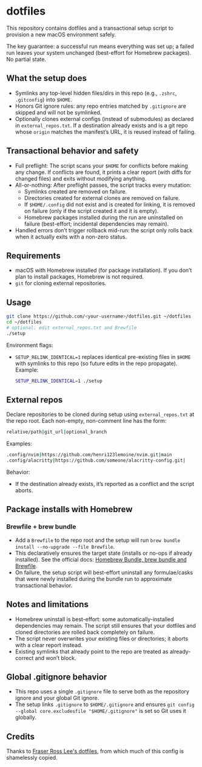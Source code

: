 # dotfiles

This repository contains dotfiles and a transactional setup script to provision a new macOS environment safely.

The key guarantee: a successful run means everything was set up; a failed run leaves your system unchanged (best-effort for Homebrew packages). No partial state.

## What the setup does

- Symlinks any top-level hidden files/dirs in this repo (e.g., `.zshrc`, `.gitconfig`) into `$HOME`.
- Honors Git ignore rules: any repo entries matched by `.gitignore` are skipped and will not be symlinked.
- Optionally clones external configs (instead of submodules) as declared in `external_repos.txt`. If a destination already exists and is a git repo whose `origin` matches the manifest’s URL, it is reused instead of failing.

## Transactional behavior and safety

- Full preflight: The script scans your `$HOME` for conflicts before making any change. If conflicts are found, it prints a clear report (with diffs for changed files) and exits without modifying anything.
- All-or-nothing: After preflight passes, the script tracks every mutation:
  - Symlinks created are removed on failure.
  - Directories created for external clones are removed on failure.
  - If `$HOME/.config` did not exist and is created for linking, it is removed on failure (only if the script created it and it is empty).
  - Homebrew packages installed during the run are uninstalled on failure (best-effort; incidental dependencies may remain).
- Handled errors don’t trigger rollback mid-run: the script only rolls back when it actually exits with a non-zero status.

## Requirements

- macOS with Homebrew installed (for package installation). If you don’t plan to install packages, Homebrew is not required.
- `git` for cloning external repositories.

## Usage

```sh
git clone https://github.com/<your-username>/dotfiles.git ~/dotfiles
cd ~/dotfiles
# optional: edit external_repos.txt and Brewfile
./setup
```

Environment flags:

- `SETUP_RELINK_IDENTICAL=1` replaces identical pre-existing files in `$HOME` with symlinks to this repo (so future edits in the repo propagate). Example:

  ```sh
  SETUP_RELINK_IDENTICAL=1 ./setup
  ```

## External repos

Declare repositories to be cloned during setup using `external_repos.txt` at the repo root. Each non-empty, non-comment line has the form:

```bash
relative/path|git_url|optional_branch
```

Examples:

```bash
.config/nvim|https://github.com/henri123lemoine/nvim.git|main
.config/alacritty|https://github.com/someone/alacritty-config.git|
```

Behavior:

- If the destination already exists, it’s reported as a conflict and the script aborts.

## Package installs with Homebrew

### Brewfile + brew bundle

- Add a `Brewfile` to the repo root and the setup will run `brew bundle install --no-upgrade --file Brewfile`.
- This declaratively ensures the target state (installs or no-ops if already installed). See the official docs: [Homebrew Bundle, brew bundle and Brewfile](https://docs.brew.sh/Brew-Bundle-and-Brewfile).
- On failure, the setup script will best-effort uninstall any formulae/casks that were newly installed during the bundle run to approximate transactional behavior.

## Notes and limitations

- Homebrew uninstall is best-effort: some automatically-installed dependencies may remain. The script still ensures that your dotfiles and cloned directories are rolled back completely on failure.
- The script never overwrites your existing files or directories; it aborts with a clear report instead.
- Existing symlinks that already point to the repo are treated as already-correct and won’t block.

## Global .gitignore behavior

- This repo uses a single `.gitignore` file to serve both as the repository ignore and your global Git ignore.
- The setup links `.gitignore` to `$HOME/.gitignore` and ensures `git config --global core.excludesfile "$HOME/.gitignore"` is set so Git uses it globally.

## Credits

Thanks to [Fraser Ross Lee's dotfiles](https://github.com/FraserLee/dotfiles), from which much of this config is shamelessly copied.

